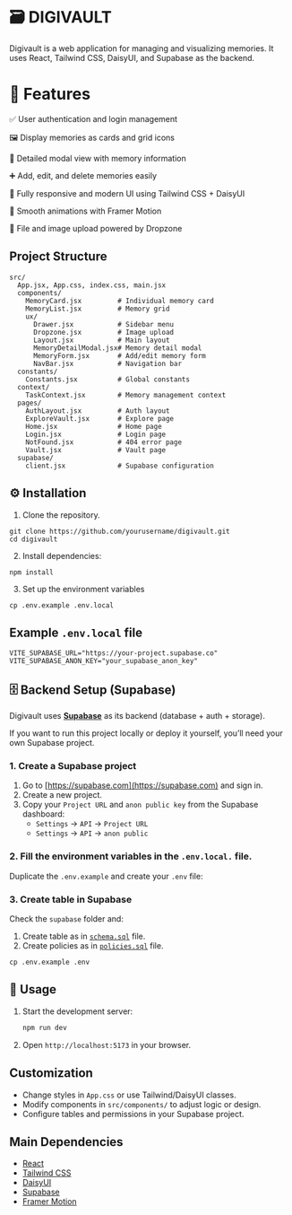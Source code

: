# 🗃 DIGIVAULT

Digivault is a web application for managing and visualizing memories. It uses React, Tailwind CSS, DaisyUI, and Supabase as the backend.

# 🌟 Features

✅ User authentication and login management

🖼 Display memories as cards and grid icons

📌 Detailed modal view with memory information

➕ Add, edit, and delete memories easily

📱 Fully responsive and modern UI using Tailwind CSS + DaisyUI

🎨 Smooth animations with Framer Motion

📂 File and image upload powered by Dropzone

## Project Structure

```
src/
  App.jsx, App.css, index.css, main.jsx
  components/
    MemoryCard.jsx         # Individual memory card
    MemoryList.jsx         # Memory grid
    ux/
      Drawer.jsx           # Sidebar menu
      Dropzone.jsx         # Image upload
      Layout.jsx           # Main layout
      MemoryDetailModal.jsx# Memory detail modal
      MemoryForm.jsx       # Add/edit memory form
      NavBar.jsx           # Navigation bar
  constants/
    Constants.jsx          # Global constants
  context/
    TaskContext.jsx        # Memory management context
  pages/
    AuthLayout.jsx         # Auth layout
    ExploreVault.jsx       # Explore page
    Home.jsx               # Home page
    Login.jsx              # Login page
    NotFound.jsx           # 404 error page
    Vault.jsx              # Vault page
  supabase/
    client.jsx             # Supabase configuration
```

## ⚙️ Installation

1. Clone the repository.

```
git clone https://github.com/yourusername/digivault.git
cd digivault
```

2. Install dependencies:

```
npm install
```

3. Set up the environment variables

```
cp .env.example .env.local
```

## Example `.env.local` file

```
VITE_SUPABASE_URL="https://your-project.supabase.co"
VITE_SUPABASE_ANON_KEY="your_supabase_anon_key"
```

## 🗄 Backend Setup (Supabase)

Digivault uses **[Supabase](https://supabase.com/)** as its backend (database + auth + storage).

If you want to run this project locally or deploy it yourself, you’ll need your own Supabase project.

### 1. Create a Supabase project

1. Go to [https://supabase.com](https://supabase.com) and sign in.
2. Create a new project.
3. Copy your `Project URL` and `anon public key` from the Supabase dashboard:
   - `Settings` → `API` → `Project URL`
   - `Settings` → `API` → `anon public`

### 2. Fill the environment variables in the `.env.local.` file.

Duplicate the `.env.example` and create your `.env` file:

### 3. Create table in Supabase

Check the `supabase` folder and:

1. Create table as in [`schema.sql`](src/supabase/schema.sql) file.
2. Create policies as in [`policies.sql`](src/supabase/policies.sql) file.

```
cp .env.example .env
```

## 🚀 Usage

1. Start the development server:

   ```bash
   npm run dev
   ```

2. Open `http://localhost:5173` in your browser.

## Customization

- Change styles in `App.css` or use Tailwind/DaisyUI classes.
- Modify components in `src/components/` to adjust logic or design.
- Configure tables and permissions in your Supabase project.

## Main Dependencies

- [React](https://react.dev/)
- [Tailwind CSS](https://tailwindcss.com/)
- [DaisyUI](https://daisyui.com/)
- [Supabase](https://supabase.com/)
- [Framer Motion](https://www.framer.com/motion/)

```

```
